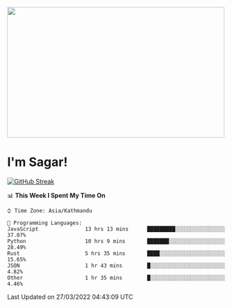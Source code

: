 
<img src="https://media.giphy.com/media/3ornk57KwDXf81rjWM/giphy.gif" width="500" height="300" frameBorder="0" class="giphy-embed" allowFullScreen></img>

#   I'm Sagar!
[![GitHub Streak](https://github-readme-streak-stats.herokuapp.com/?user=sgr2848)](https://git.io/streak-stats)
<!--START_SECTION:waka-->
📊 **This Week I Spent My Time On** 

```text
⌚︎ Time Zone: Asia/Kathmandu

💬 Programming Languages: 
JavaScript               13 hrs 13 mins      █████████░░░░░░░░░░░░░░░░   37.07% 
Python                   10 hrs 9 mins       ███████░░░░░░░░░░░░░░░░░░   28.49% 
Rust                     5 hrs 35 mins       ████░░░░░░░░░░░░░░░░░░░░░   15.65% 
JSON                     1 hr 43 mins        █░░░░░░░░░░░░░░░░░░░░░░░░   4.82% 
Other                    1 hr 35 mins        █░░░░░░░░░░░░░░░░░░░░░░░░   4.46%

```


 Last Updated on 27/03/2022 04:43:09 UTC
<!--END_SECTION:waka-->

